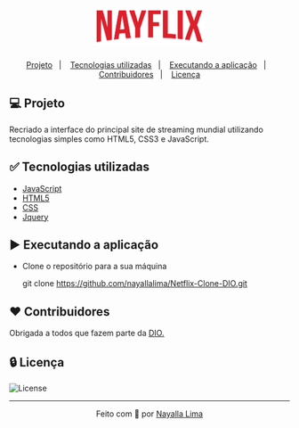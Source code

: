<h1 align="center">   <img width="200" src="img/Nayflix.png"></img> </h1>

<p align="center">  
  <a href="#-projeto">Projeto</a>&nbsp;&nbsp;&nbsp;|&nbsp;&nbsp;&nbsp;
  <a href="#-tecnologias-utilizadas">Tecnologias utilizadas</a>&nbsp;&nbsp;&nbsp;|&nbsp;&nbsp;&nbsp;
  <a href="#%EF%B8%8F-executando-a-aplicação">Executando a aplicação</a>&nbsp;&nbsp;&nbsp;|&nbsp;&nbsp;&nbsp;
  <a href="#%EF%B8%8F-contribuidores">Contribuidores</a>&nbsp;&nbsp;&nbsp;|&nbsp;&nbsp;&nbsp;
  <a href="#-licença">Licença</a>
</p>



## 💻 Projeto

Recriado a interface do principal site de streaming mundial utilizando tecnologias simples como HTML5, CSS3 e JavaScript. 

## ✅ Tecnologias utilizadas

- [JavaScript](https://www.javascript.com/)
- [HTML5](https://www.w3c.br/pub/Cursos/CursoHTML5/html5-web.pdf)
- [CSS](https://www.w3schools.com/css/)
- [Jquery](https://jquery.com/)


## ▶️ Executando a aplicação

- Clone o repositório para a sua máquina

  git clone https://github.com/nayallalima/Netflix-Clone-DIO.git


## ♥️ Contribuidores 
<p> Obrigada a todos que fazem parte da <a href="https://digitalinnovation.one/">DIO. </a> </p>

## 🔒 Licença

<a>	<img alt="License" src="https://img.shields.io/badge/license-MIT-blueviolet"> </a>

---
<p align="center">
  Feito com 💜️ por <a href="https://github.com/nayallalima">Nayalla Lima </a>
</p>
